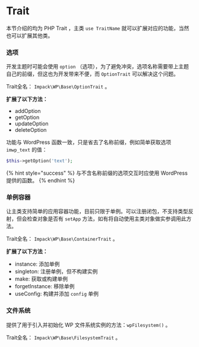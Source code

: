 # Trait

本节介绍的均为 PHP Trait ，主类 `use TraitName` 就可以扩展对应的功能，当然也可以扩展其他类。

### 选项

开发主题时可能会使用 `option` （选项），为了避免冲突，选项名称需要带上主题自己的前缀，但这也为开发带来不便，而 `OptionTrait` 可以解决这个问题。

Trait全名： `Impack\WP\Base\OptionTrait` 。

**扩展了以下方法：**

* addOption
* getOption
* updateOption
* deleteOption

功能与 WordPress 函数一致，只是省去了名称前缀，例如简单获取选项 `imwp_text` 的值：

```php
$this->getOption('text');
```

{% hint style="success" %}
与不含名称前缀的选项交互时应使用 WordPress 提供的函数。
{% endhint %}

### 单例容器

让主类支持简单的应用容器功能，目前只限于单例。可以注册闭包，不支持类型反射，但会检查对象是否有 `setApp` 方法，如有将自动使用主类对象做实参调用此方法。

Trait全名： `Impack\WP\Base\ContainerTrait` 。

**扩展了以下方法：**

* instance: 添加单例&#x20;
* singleton: 注册单例，但不构建实例
* make: 获取或构建单例
* forgetInstance: 移除单例
* useConfig: 构建并添加 `config` 单例

### 文件系统

提供了用于引入并初始化 WP 文件系统实例的方法：`wpFilesystem()` 。

Trait全名： `Impack\WP\Base\FilesystemTrait` 。
